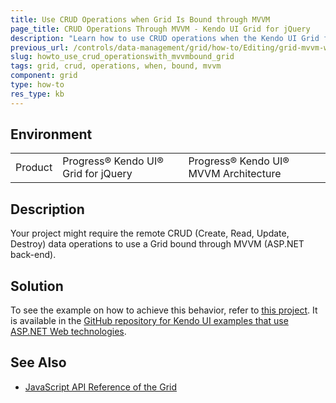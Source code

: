 ```yaml
---
title: Use CRUD Operations when Grid Is Bound through MVVM
page_title: CRUD Operations Through MVVM - Kendo UI Grid for jQuery
description: "Learn how to use CRUD operations when the Kendo UI Grid for jQuery is bound through MVVM."
previous_url: /controls/data-management/grid/how-to/Editing/grid-mvvm-web-service-crud
slug: howto_use_crud_operationswith_mvvmbound_grid
tags: grid, crud, operations, when, bound, mvvm
component: grid
type: how-to
res_type: kb
---
```


## Environment

<table>
	<tr>
		<td>Product</td>
		<td>Progress® Kendo UI® Grid for jQuery</td>
		<td>Progress® Kendo UI® MVVM Architecture</td>
	</tr>
</table>

## Description

Your project might require the remote CRUD (Create, Read, Update, Destroy) data operations to use a Grid bound through MVVM (ASP.NET back-end).

## Solution

To see the example on how to achieve this behavior, refer to [this project](https://github.com/telerik/kendo-examples-asp-net/tree/master/grid-mvvm-web-service-crud). It is available in the [GitHub repository for Kendo UI examples that use ASP.NET Web technologies](https://github.com/telerik/kendo-examples-asp-net).

## See Also

* [JavaScript API Reference of the Grid](/api/javascript/ui/grid)
